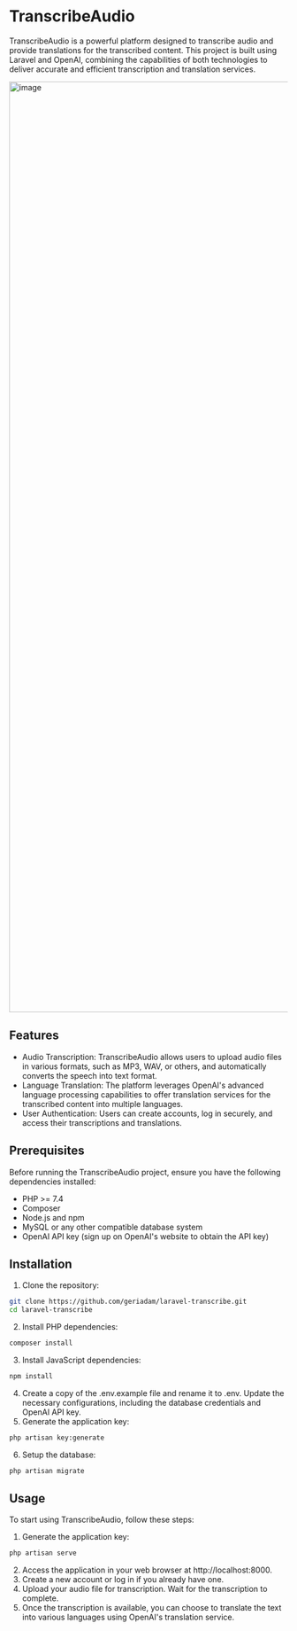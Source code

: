 # TranscribeAudio

TranscribeAudio is a powerful platform designed to transcribe audio and provide translations for the transcribed content. This project is built using Laravel and OpenAI, combining the capabilities of both technologies to deliver accurate and efficient transcription and translation services.

<img width="1680" alt="image" src="https://github.com/geriadam/laravel-transcribe/assets/29569530/a1aee00b-4237-46ea-8a1f-492fabd545d1">


## Features

- Audio Transcription: TranscribeAudio allows users to upload audio files in various formats, such as MP3, WAV, or others, and automatically converts the speech into text format.
- Language Translation: The platform leverages OpenAI's advanced language processing capabilities to offer translation services for the transcribed content into multiple languages.
- User Authentication: Users can create accounts, log in securely, and access their transcriptions and translations.

## Prerequisites

Before running the TranscribeAudio project, ensure you have the following dependencies installed:

- PHP >= 7.4
- Composer
- Node.js and npm
- MySQL or any other compatible database system
- OpenAI API key (sign up on OpenAI's website to obtain the API key)

## Installation

1. Clone the repository:

```bash
git clone https://github.com/geriadam/laravel-transcribe.git
cd laravel-transcribe
```

2. Install PHP dependencies:

```bash
composer install
```

3. Install JavaScript dependencies:

```bash
npm install
```

4. Create a copy of the .env.example file and rename it to .env. Update the necessary configurations, including the database credentials and OpenAI API key.
5. Generate the application key:

```bash
php artisan key:generate
```

6. Setup the database:

```bash
php artisan migrate
```

## Usage
To start using TranscribeAudio, follow these steps:

1. Generate the application key:

```bash
php artisan serve
```
2. Access the application in your web browser at http://localhost:8000.
3. Create a new account or log in if you already have one.
4. Upload your audio file for transcription. Wait for the transcription to complete.
5. Once the transcription is available, you can choose to translate the text into various languages using OpenAI's translation service.
